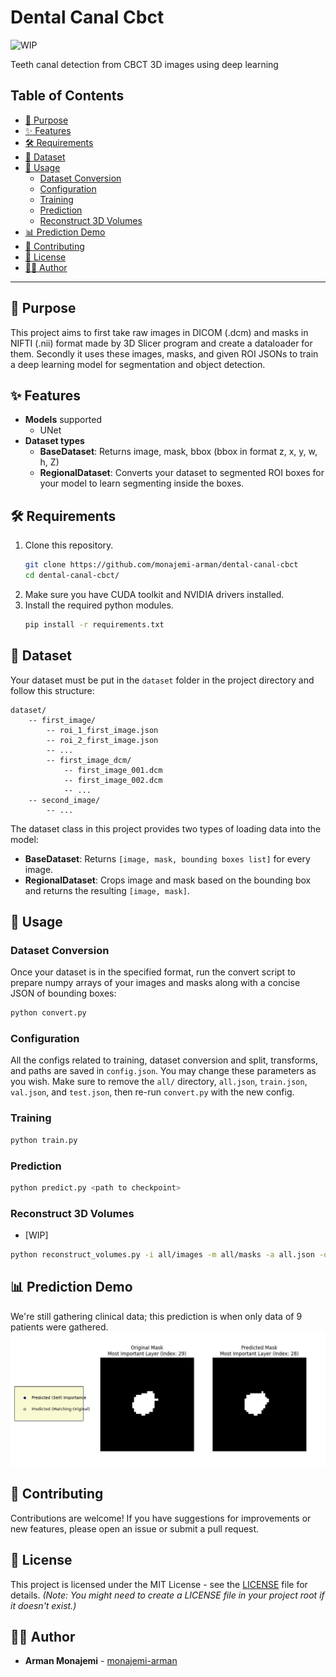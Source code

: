 # Dental Canal Cbct
![WIP](https://img.shields.io/badge/Status-Work%20In%20Progress-orange?style=flat-square)

Teeth canal detection from CBCT 3D images using deep learning

## Table of Contents
- [🎯 Purpose](#-purpose)
- [✨ Features](#-features)
- [🛠️ Requirements](#%EF%B8%8F-requirements)
- [📁 Dataset](#-dataset)
- [🚀 Usage](#-usage)
  - [Dataset Conversion](#dataset-conversion)
  - [Configuration](#configuration)
  - [Training](#training)
  - [Prediction](#prediction)
  - [Reconstruct 3D Volumes](#reconstruct-3d-volumes)
- [📊 Prediction Demo](#-prediction-demo)
- [👋 Contributing](#-contributing)
- [📄 License](#-license)
- [🧑‍💻 Author](#%F0%9F%A7%A9-author)

---

## 🎯 Purpose
This project aims to first take raw images in DICOM (.dcm) and masks in NIFTI (.nii) format made by 3D Slicer program and create a dataloader for them. Secondly it uses these images, masks, and given ROI JSONs to train a deep learning model for segmentation and object detection.

## ✨ Features
*   **Models** supported
    *   UNet
*   **Dataset types**
    *   **BaseDataset**: Returns image, mask, bbox (bbox in format z, x, y, w, h, Z)
    *   **RegionalDataset**: Converts your dataset to segmented ROI boxes for your model to learn segmenting inside the boxes.

## 🛠️ Requirements
1.  Clone this repository.
    ```bash
    git clone https://github.com/monajemi-arman/dental-canal-cbct
    cd dental-canal-cbct/
    ```
2.  Make sure you have CUDA toolkit and NVIDIA drivers installed.
3.  Install the required python modules.
    ```bash
    pip install -r requirements.txt
    ```

## 📁 Dataset
Your dataset must be put in the `dataset` folder in the project directory and follow this structure:
```
dataset/
    -- first_image/
        -- roi_1_first_image.json
        -- roi_2_first_image.json
        -- ...
        -- first_image_dcm/
            -- first_image_001.dcm
            -- first_image_002.dcm
            -- ...
    -- second_image/
        -- ...
```
The dataset class in this project provides two types of loading data into the model:
*   **BaseDataset**: Returns `[image, mask, bounding boxes list]` for every image.
*   **RegionalDataset**: Crops image and mask based on the bounding box and returns the resulting `[image, mask]`.

## 🚀 Usage

### Dataset Conversion
Once your dataset is in the specified format, run the convert script to prepare numpy arrays of your images and masks along with a concise JSON of bounding boxes:
```bash
python convert.py
```

### Configuration
All the configs related to training, dataset conversion and split, transforms, and paths are saved in `config.json`. You may change these parameters as you wish. Make sure to remove the `all/` directory, `all.json`, `train.json`, `val.json`, and `test.json`, then re-run `convert.py` with the new config.

### Training
```bash
python train.py
```

### Prediction
```bash
python predict.py <path to checkpoint>
```

### Reconstruct 3D Volumes
*   [WIP]
```bash
python reconstruct_volumes.py -i all/images -m all/masks -a all.json -o all_nii
```

## 📊 Prediction Demo
We're still gathering clinical data; this prediction is when only data of 9 patients were gathered.
![](demo/predict.png)

## 👋 Contributing
Contributions are welcome! If you have suggestions for improvements or new features, please open an issue or submit a pull request.

## 📄 License
This project is licensed under the MIT License - see the [LICENSE](LICENSE) file for details.
*(Note: You might need to create a LICENSE file in your project root if it doesn't exist.)*

## 🧑‍💻 Author
*   **Arman Monajemi** - [monajemi-arman](https://github.com/monajemi-arman)